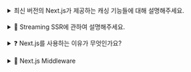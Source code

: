 <details>
<summary>  최신 버전의 Next.js가 제공하는 캐싱 기능들에 대해 설명해주세요.
 </summary>
<br/>
최신 버전의 Next.js는 성능 최적화를 위해 다양한 캐싱 기능들을 제공합니다. 크게 리퀘스트 메모이제이션, 클라이언트 라우터 캐시, 데이터 캐시, 풀 라우트 캐시로 나누어 설명드리겠습니다.

먼저, 리퀘스트 메모이제이션은 동일한 요청이 여러 번 발생할 때, 불필요한 추가 요청을 방지하는 기능입니다. 기본적으로 Next.js는 서버 사이드에서 동일한 요청이 중복 발생하면 기존 응답을 재사용합니다. 이를 통해 하나의 페이지 내에 존재하는 중복된 요청을 방지하여 네트워크 비용을 감소시킵니다.

클라이언트 라우터 캐시는 레이아웃, 로딩 상태와 같이 공통적으로 쓰이는 요소에 대한 RSC Payload를 브라우저에 캐싱하는 기능입니다. 이를 통해 클라이언트 측에서 페이지 전환 시 캐싱된 데이터를 활용하기 때문에 빠른 탐색이 가능합니다. 또한 서버 부하가 줄어드는 효과도 있습니다.

데이터 캐시는 네트워크 요청에 대한 응답을 Next 서버에 캐싱하는 기능입니다. Next.js에서는 fetch()에 다양한 데이터 캐시 옵션을 적용할 수 있습니다. 예를 들면, { cache: 'force-cache' }을 통해 캐싱을 적용할 수 있습니다. revalidate 옵션을 통해 캐싱을 적용하되 일정 주기로 갱신하도록 설정할 수도 있습니다. 또한, { cache: 'no-store' }을 통해 캐싱 없이 항상 새로운 데이터를 가져오도록 설정할 수 있습니다.

끝으로, 풀 라우트 캐시는 서버에서 미리 생성된 페이지를 저장하고, 이후 동일한 요청이 들어오면 캐싱된 페이지를 즉시 제공하는 방식입니다. cookies(), headers()와 같은 Dynamic Function을 사용하거나 Route Segment Config를 동적 옵션으로 설정하지 않고, 데이터 캐시를 적용하면 풀 라우트 캐시가 활성화됩니다. fetch()에 revalidate 옵션을 설정하면 일정 주기로 페이지가 갱신되는 ISR 방식으로 동작하도록 설정할 수도 있습니다. 풀 라우트 캐시를 적용하면 페이지 로드 속도를 극대화할 수 있습니다.

</details>
<br/>

<details>
<summary>
🫥 Streaming SSR에 관하여 설명해주세요.
 </summary>
<br/>
`Streaming SSR`은 서버에서 렌더링된 HTML을 한 번에 완성해서 보내는 방식이 아니라, 준비된 부분부터 점진적으로 스트리밍해서 클라이언트에 전달하는 기술입니다. 이를 통해 사용자는 페이지의 중요한 콘텐츠를 더 빠르게 확인할 수 있습니다.

기존 SSR은 서버에서 모든 데이터를 처리한 뒤 완전한 HTML을 전송하는 반면, Streaming SSR은 서버가 데이터를 준비하는 즉시 HTML 조각을 스트림 형태로 보내고, 클라이언트는 이를 실시간으로 렌더링합니다. React 18에서는 `renderToPipeableStream API`를 통해 구현할 수 있으며, 이 API는 서버에서 HTML을 조각 단위로 스트리밍할 수 있도록 지원합니다. 예를 들어, onShellReady 옵션을 사용해 스트림을 응답으로 바로 전송할 수 있습니다.

```
renderToPipeableStream(<App />, {
  onShellReady() {
    res.setHeader('Content-Type', 'text/html');
    stream.pipe(res);
  },
});

```

이 방식의 가장 큰 장점은 초기 로딩 시간을 단축할 수 있다는 점입니다. HTML의 일부라도 준비되는 즉시 클라이언트가 렌더링을 시작하므로 TTFB(Time to First Byte)가 개선됩니다. 특히 데이터가 많거나 복잡한 대규모 애플리케이션에서 효과적이며, 사용자가 중요한 콘텐츠를 먼저 확인할 수 있어 전반적인 사용자 경험도 향상됩니다. 다만, 클라이언트에서 부분적으로 전송된 HTML을 제대로 Hydration할 수 있도록 설계가 필요하며, SEO나 캐싱 정책과의 호환성도 신중히 고려해야 합니다.

이러한 특징과 장점을 통해 Streaming SSR은 기존 SSR의 한계를 극복하며, 더욱 빠르고 효율적인 웹 페이지 렌더링을 가능하게 만듭니다.

## **스트리밍된 데이터와 리액트의 Hydration 과정에서 발생할 수 있는 문제는 무엇인가요? 🤔**

주요한 문제점은 렌더링 되는 HTML과 리액트의 **상태 불일치**라고 말씀드릴 수 있습니다.

HTML과 리액트 상태의 불일치 문제는 스트리밍된 HTML이 서버에서 먼저 클라이언트로 전송되고, 리액트가 실행되기 전까지는 그냥 정적인 상태로만 보여지는 데서 시작됩니다. 이후 Hydration 과정에서 이 HTML에 리액트의 상태와 이벤트 핸들러가 결합되는데, 이때 서버와 클라이언트 사이 데이터가 맞지 않으면 문제가 생길 수 있습니다.

예를 들어, 서버에서 렌더링된 데이터가 클라이언트에서 Hydration 시점에 변경되어 있다면 리액트가 경고를 띄우거나, 예상치 못한 UI 동작이 나타날 수 있습니다. 또, 비동기 데이터 처리를 Suspense로 하고 있다면, 데이터가 늦게 로드되면서 UI가 달라질 가능성도 있습니다.

## **그럼 이러한 불일치 문제를 해결하려면 어떻게 해야하나요? 🧐**

이런 문제를 막으려면, 서버와 클라이언트에서 동일한 데이터 소스를 사용해야 합니다. 예를 들어, Tanstack Query 같은 라이브러리를 활용하면 데이터를 동기화하기가 훨씬 수월해집니다. 또, Suspense와 fallback을 잘 활용하면, 데이터가 아직 준비되지 않았을 때도 안정적인 화면을 보여줄 수 있습니다. 이렇게 하면 사용자 입장에서 데이터가 로드되기 전에 UI가 흔들리는 문제를 줄일 수 있습니다.

</details>
<br/>

<details>
<summary>❓ Next.js를 사용하는 이유가 무엇인가요?</summary>
<br/>
React를 이용해서 웹 애플리케이션을 구현하기 위해서는 번들러 설정, 라우팅 설정, 다양한 렌더링 방식을 위한 추가 세팅 등 복잡한 과정을 거쳐야 합니다. 이러한 작업들은 시간과 노력이 많이 들며, 많은 개발자들에게 진입 장벽이 될 수 있습니다.

Next.js는 이러한 복잡한 과정을 생략하고, **기본적으로 설정된 환경에서 편하게 웹 애플리케이션을 개발할 수 있도록 도와줍니다**. 예를 들어, 파일 기반 라우팅 시스템은 별도의 라우팅 설정 없이 디렉토리 구조만으로 페이지를 생성할 수 있게 해줍니다. 또한, CSR, SSR, SSG 등 다양한 렌더링 방식을 내장되어 있는 기능만으로 쉽게 구현할 수 있게 해줍니다. 이외에도 이미지 최적화, 코드 스플리팅, 데이터 캐싱 등 현대적인 웹 애플리케이션에 필수적인 기능들을 기본적으로 제공합니다.

정리하면, Next.js는 React 기반 웹 개발의 복잡함을 줄여주며, 현대 웹 개발에서 요구되는 성능과 생산성을 모두 만족시키는 프레임워크이기 때문에 많은 개발자들이 선택하고 있습니다.

## **Next.js를 도입할 때의 단점은 없나요? 🤔**

앞서 말씀드린 것과 같이 Next.js는 많은 기능들이 기본으로 내장되어 있습니다. 이 특성이 Next.js의 장점이면서 동시에 단점으로 이어지기도 합니다.

첫째는, **구조상의 제약이 있기 때문에 커스터마이징하기 비교적 어렵다**는 점입니다. 많은 기능들이 기본 설정 및 추상화되어 있는 만큼, 기본 설정을 커스터마이징하기 어려운 경향이 있습니다. 예를 들면, Next.js는 디렉토리 구조에 기반한 라우팅 규칙이 정해져 있어서 자유로운 구조 설계가 어렵습니다.

둘째는, **러닝커브가 존재한다**는 점입니다. Next.js에서 제시하는 기본적인 구조와 규칙에 대해 이해해야 합니다. 더불어 React를 넘어선 새로운 개념들을 익혀야 하는 경우도 있고, Next.js의 버전이 업데이트될 때마다 변경사항을 추가로 학습해야 합니다. 이러한 점은 학습 부담을 높이는 원인이 됩니다.

</details>
<br/>

<details>
<summary> 🤞 Next.js Middleware </summary>

**Next.js의 미들웨어는 요청이 완료되기 전에 코드를 실행할 수 있게 해주는 기능**입니다. 미들웨어는 `middleware.ts` 파일로 프로젝트 루트나 `src` 디렉토리에 위치합니다. 서버 사이드에서 실행되며, 요청이 라우트 핸들러나 페이지에 도달하기 전에 동작합니다.
사용 예시를 들자면, 인증 및 권한 검사나 리다이렉션 처리, 요청/응답 헤더 수정 등 입니다.
Edge Runtime에서 실행되어 매우 빠른 성능을 제공하며, 그렇기에 Node.js API의 일부만 사용 가능합니다.

## Edge Runtime이란 무엇인가요? 🤔

Edge Runtime은 서버리스 환경에서 실행되는 경량화된 JavaScript 런타임입니다. CDN의 엣지 노드에서 코드를 실행하여 사용자와 가장 가까운 위치에서 빠른 응답을 제공합니다.
전 세계 여러 지역에 분산된 엣지 서버에서 코드를 실행하기에, 콜드 스타트가 거의 없고 매우 빠른 응답 시간을 가지고 있습니다.
그렇기에 fs나 워커 스레드 같은 기능들은 사용이 불가능하며, `fetch`나 `URL`, `URLSearchParams` 같은 기능들이 사용 가능합니다.

## 실제로 Middleware를 사용하신 적이 있나요? 🤔

실제 프로젝트에서는 주로 인증 검사와 리다이렉션 로직을 미들웨어로 구현했습니다.
예를 들어, 로그인하지 않은 사용자가 대시보드에 접근하려 할 때 로그인 페이지로 리다이렉트시킴으로써 서버단에서 처리하며 보안성을 높였습니다.

</details>
<br/>
